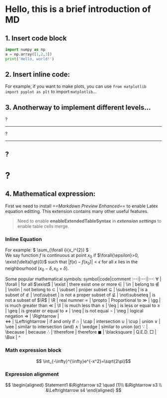 # Hello, this is a brief introduction of MD
## 1. Insert code block   
```python
import numpy as np
a = np.array([1,2,3])
print('Hello, world!')
```

## 2. Insert inline code:
For example, if you want to make plots, you can use `from matplotlib import pyplot as plt` to import `matplotlib`... 

## 3. Anotherway to implement different levels...
?
* * *
?
______________________
?
-----
?
=========================

## 4. Mathematical expression:
First we need to install *==Markdown Preview Enhanced==* to enable Latex equation editting. This extension contains many other useful features.
>Need to enable **enableExtendedTableSyntax** in ***extension settings*** to enable table cells merge.
### Inline Equation
For example: $ \sum_{\forall i}{x_i^{2}} $    
We say function $f$ is continuous at point $x_0$ if $\forall{\epsilon}>0, \exist{\delta}\gt{0}$ such that  $| f(x) - f(x_0) | \lt \epsilon$ for all $x$ lies in the neighbourhood $(x_0-\delta, x_0+\delta)$.

Some popular mathematical symbols:
symbol|code|comment
:--:|:--:|:--:
$\forall$ | \forall | for all
$\exist$ | \exist | there exist one or more
$\in$ | \in | belong to 
$\notin$ | \notin | not belong to
$\subset$ | \subset | proper subset
$\subseteq$ | \subseteq | is a subset of 
$\not\subset$ | \not\subset | is not a proper subset of 
$\not\subseteq$ | \not\subseteq | is not a subset of 
$\R$ | \R | real numner 
$\propto$ | \propto | Proportional to 
$\gg$ | \gg | is much greater than
$\ll$ | \ll  | is much less than
$\leq$ | \leq | is less or equal to 
$\geq$ | \geq | is greater or equal to
$\neq$ | \neq | is not equal
$\neg$ | \neg | logical negation 
$\Rightarrow$ | \Rightarrow |  
$\Leftrightarrow$ | \Leftrightarrow | if and only if
$\cap$ | \cap | intersection
$\cup$ | \cup | union
$\vee$ | \vee | similar to intersection (and)
$\wedge$ | \wedge | similar to union (or)
$\because$ | \because | because
$\therefore$ | \therefore | therefore
$\blacksquare$ | \blacksquare | Q.E.D.
$\Box$ | \Box | ^



### Math expression block
$$ \int_{-\infty}^{\infty}e^{-x^2}=\sqrt{2\pi}$$

### Expression alignment
$$
\begin{aligned}
Statement1 &\Rightarrow s2 \quad (1)\\
  &\Rightarrow s3 \\
  &\Leftrightarrow s4 
\end{aligned} 
$$




